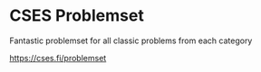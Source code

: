 # CSES Problemset

Fantastic problemset for all classic problems from each category 

https://cses.fi/problemset
